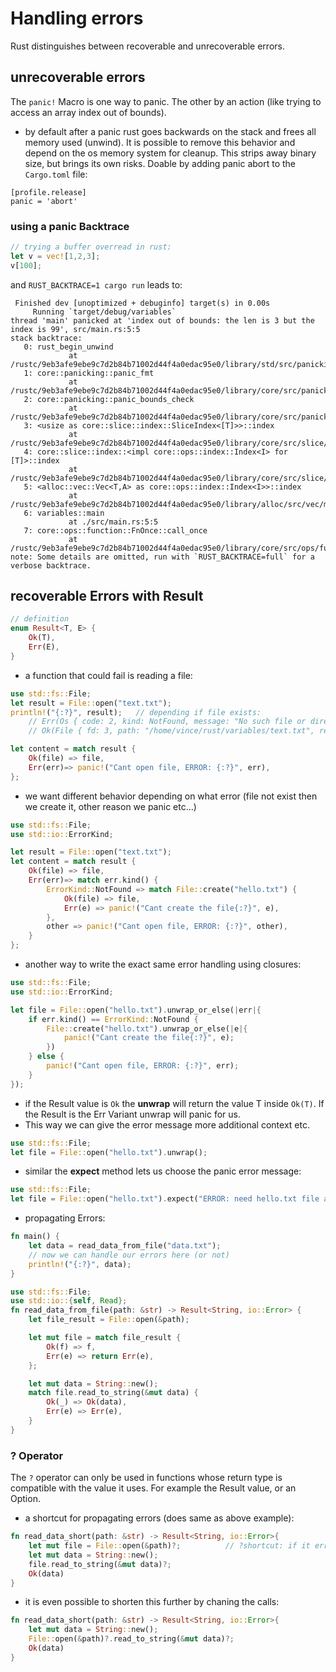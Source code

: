 # Handling errors
Rust distinguishes between recoverable and unrecoverable errors.

## unrecoverable errors
The `panic!` Macro is one way to panic. The other by an action (like trying to access an array index out of bounds).
- by default after a panic rust goes backwards on the stack and frees all memory used (unwind). It is possible to remove this behavior and depend on the os memory system for cleanup. This strips away binary size, but brings its own risks. Doable by adding panic abort to the `Cargo.toml` file:
```
[profile.release]
panic = 'abort'
```

### using a panic Backtrace
```rust
// trying a buffer overread in rust:
let v = vec![1,2,3];
v[100];
```
and `RUST_BACKTRACE=1 cargo run` leads to:

```
 Finished dev [unoptimized + debuginfo] target(s) in 0.00s
     Running `target/debug/variables`
thread 'main' panicked at 'index out of bounds: the len is 3 but the index is 99', src/main.rs:5:5
stack backtrace:
   0: rust_begin_unwind
             at /rustc/9eb3afe9ebe9c7d2b84b71002d44f4a0edac95e0/library/std/src/panicking.rs:575:5
   1: core::panicking::panic_fmt
             at /rustc/9eb3afe9ebe9c7d2b84b71002d44f4a0edac95e0/library/core/src/panicking.rs:64:14
   2: core::panicking::panic_bounds_check
             at /rustc/9eb3afe9ebe9c7d2b84b71002d44f4a0edac95e0/library/core/src/panicking.rs:159:5
   3: <usize as core::slice::index::SliceIndex<[T]>>::index
             at /rustc/9eb3afe9ebe9c7d2b84b71002d44f4a0edac95e0/library/core/src/slice/index.rs:260:10
   4: core::slice::index::<impl core::ops::index::Index<I> for [T]>::index
             at /rustc/9eb3afe9ebe9c7d2b84b71002d44f4a0edac95e0/library/core/src/slice/index.rs:18:9
   5: <alloc::vec::Vec<T,A> as core::ops::index::Index<I>>::index
             at /rustc/9eb3afe9ebe9c7d2b84b71002d44f4a0edac95e0/library/alloc/src/vec/mod.rs:2732:9
   6: variables::main
             at ./src/main.rs:5:5
   7: core::ops::function::FnOnce::call_once
             at /rustc/9eb3afe9ebe9c7d2b84b71002d44f4a0edac95e0/library/core/src/ops/function.rs:250:5
note: Some details are omitted, run with `RUST_BACKTRACE=full` for a verbose backtrace.
```

## recoverable Errors with Result
```rust
// definition
enum Result<T, E> {
    Ok(T),
    Err(E),
}
```
- a function that could fail is reading a file:
```rust
use std::fs::File;
let result = File::open("text.txt");
println!("{:?}", result);   // depending if file exists:
    // Err(Os { code: 2, kind: NotFound, message: "No such file or directory" })
    // Ok(File { fd: 3, path: "/home/vince/rust/variables/text.txt", read: true, write: false })

let content = match result {
    Ok(file) => file,
    Err(err)=> panic!("Cant open file, ERROR: {:?}", err),
};
```
- we want different behavior depending on what error (file not exist then we create it, other reason we panic etc...)
```rust
use std::fs::File;
use std::io::ErrorKind;

let result = File::open("text.txt");
let content = match result {
    Ok(file) => file,
    Err(err)=> match err.kind() {
        ErrorKind::NotFound => match File::create("hello.txt") {
            Ok(file) => file,
            Err(e) => panic!("Cant create the file{:?}", e),
        },
        other => panic!("Cant open file, ERROR: {:?}", other),
    }
};
```
- another way to write the exact same error handling using closures:
```rust
use std::fs::File;
use std::io::ErrorKind;

let file = File::open("hello.txt").unwrap_or_else(|err|{
    if err.kind() == ErrorKind::NotFound {
        File::create("hello.txt").unwrap_or_else(|e|{
            panic!("Cant create the file{:?}", e);
        })
    } else {
        panic!("Cant open file, ERROR: {:?}", err);
    }
});
```
- if the Result value is `Ok` the **unwrap** will return the value T inside `Ok(T)`. If the Result is the Err Variant unwrap will panic for us.
- This way we can give the error message more additional context etc.
```rust
use std::fs::File;
let file = File::open("hello.txt").unwrap();
```
- similar the **expect** method lets us choose the panic error message:
```rust
use std::fs::File;
let file = File::open("hello.txt").expect("ERROR: need hello.txt file and access!");
```

- propagating Errors:
```rust
fn main() {
    let data = read_data_from_file("data.txt");
    // now we can handle our errors here (or not)
    println!("{:?}", data);
}

use std::fs::File;
use std::io::{self, Read};
fn read_data_from_file(path: &str) -> Result<String, io::Error> {
    let file_result = File::open(&path);

    let mut file = match file_result {
        Ok(f) => f,
        Err(e) => return Err(e),
    };

    let mut data = String::new();
    match file.read_to_string(&mut data) {
        Ok(_) => Ok(data),
        Err(e) => Err(e),
    }
}
```
### \? Operator 
The `?` operator can only be used in functions whose return type is compatible with the value it uses. For example the Result value, or an Option.
- a shortcut for propagating errors (does same as above example):
```rust
fn read_data_short(path: &str) -> Result<String, io::Error>{
    let mut file = File::open(&path)?;          // ?shortcut: if it errors then we return the Err(e)
    let mut data = String::new();
    file.read_to_string(&mut data)?;
    Ok(data)
}
```
- it is even possible to shorten this further by chaning the calls:
```rust
fn read_data_short(path: &str) -> Result<String, io::Error>{
    let mut data = String::new();
    File::open(&path)?.read_to_string(&mut data)?;
    Ok(data)
}
```
